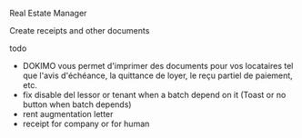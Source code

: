 Real Estate Manager

Create receipts and other documents

todo

- DOKIMO vous permet d'imprimer des documents pour vos locataires tel que l'avis d'échéance, la quittance de loyer, le reçu partiel de paiement, etc.
- fix disable del lessor or tenant when a batch depend on it (Toast or no button when batch depends)
- rent augmentation letter
- receipt for company or for human
